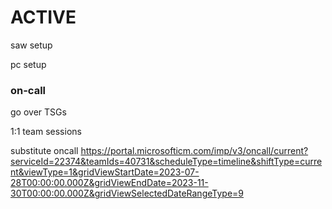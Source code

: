 ---
---

# ACTIVE


saw setup 

pc setup 


### on-call

go over TSGs

1:1 team sessions 

substitute oncall https://portal.microsofticm.com/imp/v3/oncall/current?serviceId=22374&teamIds=40731&scheduleType=timeline&shiftType=current&viewType=1&gridViewStartDate=2023-07-28T00:00:00.000Z&gridViewEndDate=2023-11-30T00:00:00.000Z&gridViewSelectedDateRangeType=9
  
